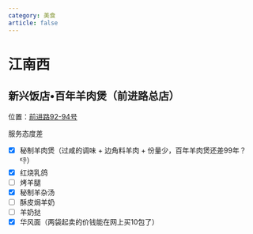 ```yaml
---
category: 美食
article: false
---
```


# 江南西

## 新兴饭店•百年羊肉煲（前进路总店）

<span class="icon iconfont icon-locate"></span> 位置：<a href="https://ditu.amap.com/place/B00140BENW" target="_blank">前进路92-94号</a>

服务态度差

- [x] 秘制羊肉煲（过咸的调味 + 边角料羊肉 + 份量少，百年羊肉煲还差99年？:-1:）
- [x] 红烧乳鸽
- [ ] 烤羊腿
- [x] 秘制羊杂汤
- [ ] 酥皮焗羊奶
- [ ] 羊奶挞
- [x] 华风面（两袋起卖的价钱能在网上买10包了）